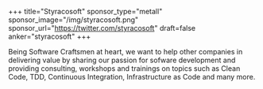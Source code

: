 +++
title="Styracosoft"
sponsor_type="metall"
sponsor_image="/img/styracosoft.png"
sponsor_url="https://twitter.com/styracosoft"
draft=false
anker="styracosoft"
+++

Being Software Craftsmen at heart, we want to help other companies in delivering value by sharing our passion for sofware development and providing consulting, workshops and trainings on topics such as Clean Code, TDD, Continuous Integration, Infrastructure as Code and many more.
